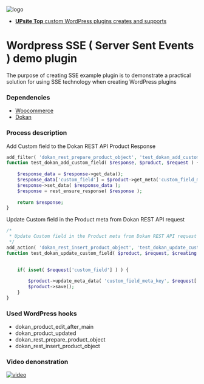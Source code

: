 ![logo](https://upsite.top/wp-content/uploads/2023/12/UPsiteLogo_800x800-150x150.png, "UPsite Top - IT development company from Ukraine creates and supports custom WordPress plugins" )
+ [**UPsite Top** custom WordPress plugins creates and supports](https://upsite.top/wordpress-development/)
# Wordpress SSE ( Server Sent Events ) demo plugin
The purpose of creating SSE example plugin is to demonstrate a practical solution for using SSE technology when creating WordPress plugins
### Dependencies
+ [Woocommerce](https://woocommerce.com/download/)
+ [Dokan](https://dokan.co/wordpress/download/)
### Process description
Add Custom field to the Dokan REST API Product Response
```php
add_filter( 'dokan_rest_prepare_product_object', 'test_dokan_add_custom_field', 10, 3 );
function test_dokan_add_custom_field( $response, $product, $request ) {
		
	$response_data = $response->get_data();
	$response_data['custom_field'] = $product->get_meta('custom_field_meta_key');
	$response->set_data( $response_data );
	$response = rest_ensure_response( $response );
	
	return $response;
}

```
Update Custom field in the Product meta from Dokan REST API request
```php
/*
 * Update Custom field in the Product meta from Dokan REST API request
 */
add_action( 'dokan_rest_insert_product_object', 'test_dokan_update_custom_fieldr', 10, 3 );
function test_dokan_update_custom_field( $product, $request, $creating ) {
	

	if( isset( $request['custom_field'] ) ) {
		
		$product->update_meta_data( 'custom_field_meta_key', $request['custom_field'], $product->get_id() );
		$product->save();
	}
}

```
### Used WordPress hooks
+ dokan_product_edit_after_main
+ dokan_product_updated
+ dokan_rest_prepare_product_object
+ dokan_rest_insert_product_object
### Video denonstration
[![video](http://upsite.top/wp-content/uploads/2024/01/Get_caption.png)](https://youtu.be/WjXalmz7y4c)
